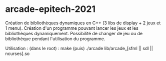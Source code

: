 # arcade-epitech-2021
Création de bibliothèques dynamiques en C++ (3 libs de display + 2 jeux et 1 menu). Création d'un programme pouvant lancer les jeux et les bibliothèques dynamiquement. Possibilité de changer de jeu ou de bibliothèque pendant l'utilisation du programme.

Utilisation :
(dans le root) : make
(puis) ./arcade lib/arcade_[sfml || sdl || ncurses].so
